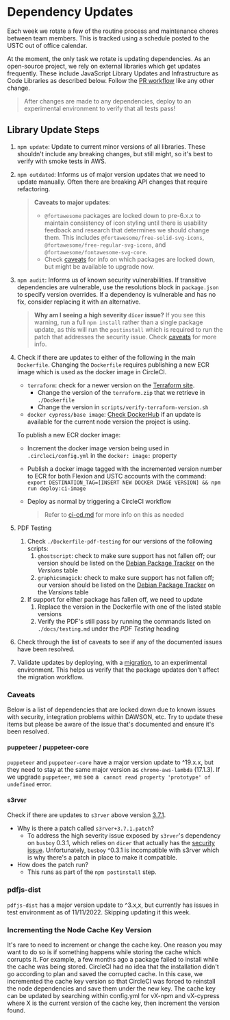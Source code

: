 # Dependency Updates

Each week we rotate a few of the routine process and maintenance chores between team members. This is tracked using a schedule posted to the USTC out of office calendar. 

At the moment, the only task we rotate is updating dependencies. As an open-source project, we rely on external libraries which get updates frequently. These include JavaScript Library Updates and Infrastructure as Code Libraries as described below. Follow the [PR workflow](./pr-workflow.md) like any other change.

> After changes are made to any dependencies, deploy to an experimental environment to verify that all tests pass!

## Library Update Steps

1. `npm update`: Update to current minor versions of all libraries. These shouldn't include any breaking changes, but still might, so it's best to verify with smoke tests in AWS.
1. `npm outdated`: Informs us of major version updates that we need to update manually. Often there are breaking API changes that require refactoring.
   
   > **Caveats to major updates**: 
   > -  `@fortawesome` packages are locked down to pre-6.x.x to maintain consistency of icon styling until there is usability feedback and research that determines we should change them. This includes `@fortawesome/free-solid-svg-icons`, `@fortawesome/free-regular-svg-icons`, and `@fortawesome/fontawesome-svg-core`.
   > - Check [caveats](#caveats) for info on which packages are locked down, but might be available to upgrade now.
1. `npm audit`: Informs us of known security vulnerabilities. If transitive dependencies are vulnerable, use the resolutions block in `package.json` to specify version overrides. If a dependency is vulnerable and has no fix, consider replacing it with an alternative.
   
   > **Why am I seeing a high severity `dicer` issue?**
   > If you see this warning, run a full `npm install` rather than a single package update, as this will run the `postinstall` which is required to run the patch that addresses the security issue. Check [caveats](#caveats) for more info.
1. Check if there are updates to either of the following in the main `Dockerfile`. Changing the `Dockerfile` requires publishing a new ECR image which is used as the docker image in CircleCI.

    - `terraform`: check for a newer version on the [Terraform site](https://www.terraform.io/downloads).
      - Change the version of the `terraform.zip` that we retrieve in `./Dockerfile`
      - Change the version in `scripts/verify-terraform-version.sh`
    - `docker cypress/base image`: [Check DockerHub](https://hub.docker.com/r/cypress/base/tags?page=1&name=14.) if an update is available for the current node version the project is using.

   To publish a new ECR docker image:

   - Increment the docker image version being used in `.circleci/config.yml` in the `docker: image:` property
   - Publish a docker image tagged with the incremented version number to ECR for both Flexion and USTC accounts with the command: `export DESTINATION_TAG=[INSERT NEW DOCKER IMAGE VERSION] && npm run deploy:ci-image`
   - Deploy as normal by triggering a CircleCI workflow 
     
     > Refer to [ci-cd.md](ci-cd.md#docker) for more info on this as needed
     
1. PDF Testing
   1. Check `./Dockerfile-pdf-testing` for our versions of the following scripts:
      1. `ghostscript`: check to make sure support has not fallen off; our version should be listed on the [Debian Package Tracker](https://tracker.debian.org/pkg/ghostscript) on the _Versions_ table
      1. `graphicsmagick`: check to make sure support has not fallen off; our version should be listed on the [Debian Package Tracker](https://tracker.debian.org/pkg/graphicsmagick) on the _Versions_ table
   1. If support for either package has fallen off, we need to update
      1. Replace the version in the Dockerfile with one of the listed stable versions
      1. Verify the PDF's still pass by running the commands listed on `./docs/testing.md` under the _PDF Testing_ heading
1. Check through the list of caveats to see if any of the documented issues have been resolved.
1. Validate updates by deploying, with a [migration](./additional-resources/blue-green-migration.md#manual-migration-steps), to an experimental environment. This helps us verify that the package updates don't affect the migration workflow.

### Caveats

Below is a list of dependencies that are locked down due to known issues with security, integration problems within DAWSON, etc. Try to update these items but please be aware of the issue that's documented and ensure it's been resolved.

#### puppeteer / puppeteer-core

`puppeteer` and `puppeteer-core` have a major version update to ^19.x.x, but they need to stay at the same major version as `chrome-aws-lambda` (17.1.3). If we upgrade `puppeteer`, we see a ` cannot read property 'prototype' of undefined` error. 

#### s3rver

Check if there are updates to `s3rver` above version [3.7.1](https://www.npmjs.com/package/s3rver).
- Why is there a patch called `s3rver+3.7.1.patch`?
    - To address the high severity issue exposed by `s3rver`'s dependency on `busboy` 0.3.1, which relies on `dicer` that actually has the [security issue](https://github.com/advisories/GHSA-wm7h-9275-46v2). Unfortunately, `busboy` ^0.3.1 is incompatible with s3rver which is why there's a patch in place to make it compatible.
- How does the patch run?
    - This runs as part of the `npm postinstall` step.

### pdfjs-dist

`pdfjs-dist` has a major version update to ^3.x,x, but currently has issues in test environment as of 11/11/2022. Skipping updating it this week.

### Incrementing the Node Cache Key Version

It's rare to need to increment or change the cache key. One reason you may want to do so is if something happens while storing the cache which corrupts it. For example, a few months ago a package failed to install while the cache was being stored. CircleCI had no idea that the installation didn't go according to plan and saved the corrupted cache. In this case, we incremented the cache key version so that CircleCI was forced to reinstall the node dependencies and save them under the new key. The cache key can be updated by searching within config.yml for vX-npm and vX-cypress where X is the current version of the cache key, then increment the version found.